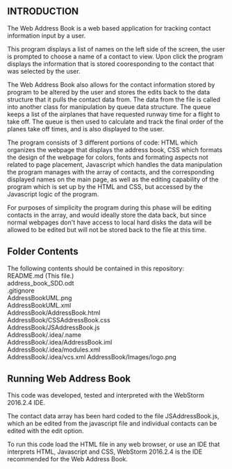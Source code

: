 INTRODUCTION
------------
The Web Address Book  is a web based application for tracking contact information input by a user. 
 
This program displays a list of names on the left side of the screen, the user is prompted to choose a name of a contact to view. Upon click the program displays the information that is stored cooresponding to the contact that was selected by the user. 

The Web Address Book also allows for the contact information stored by program to be altered by the user and stores the edits back to the data structure that it pulls the contact data from. The data from the file is called into another class for manipulation by queue data structure. The queue keeps a list of the airplanes that have requested runway time for a flight to take off. The queue is then used to calculate and track the final order of the planes take off times, and is also displayed to the user. 

The program consists of 3 different portions of code: HTML which organizes the webpage that displays the address book, CSS which formats the design of the webpage for colors, fonts and formating aspects not related to page placement, Javascript which handles the data manipulation the program manages with the array of contacts, and the corresponding displayed names on the main page, as well as the editing capability of the program which is set up by the HTML and CSS, but accessed by the Javascript logic of the program.  

For purposes of simplicity the program during this phase will be editing contacts in the array, and would ideally store the data back, but since normal webpages don't have access to local hard disks the data will be allowed to be edited but will not be stored back to the file at this time. 

Folder Contents
---------------
The following contents should be contained in this repository:  
README.md (This file.)  
address_book_SDD.odt  
.gitignore  
AddressBookUML.png  
AddressBookUML.xml  
AddressBook/AddressBook.html  
AddressBook/CSSAddressBook.css  
AddressBook/JSAddressBook.js  
AddressBook/.idea/.name  
AddressBook/.idea/AddressBook.iml  
AddressBook/.idea/modules.xml  
AddressBook/.idea/vcs.xml
AddressBook/Images/logo.png

Running Web Address Book
------------------------
This code was developed, tested and interpreted with the WebStorm 2016.2.4 IDE. 

The contact data array has been hard coded to the file JSAddressBook.js, which an be edited from the javascript file and individual contacts can be edited with the edit option. 

To run this code load the HTML file in any web browser, or use an IDE that interprets HTML, Javascript and CSS, WebStorm 2016.2.4 is the IDE recommended for the Web Address Book. 